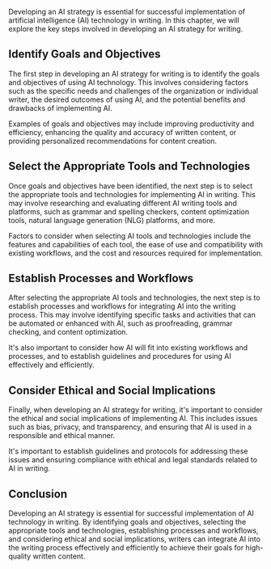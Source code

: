 
Developing an AI strategy is essential for successful implementation of artificial intelligence (AI) technology in writing. In this chapter, we will explore the key steps involved in developing an AI strategy for writing.

Identify Goals and Objectives
-----------------------------

The first step in developing an AI strategy for writing is to identify the goals and objectives of using AI technology. This involves considering factors such as the specific needs and challenges of the organization or individual writer, the desired outcomes of using AI, and the potential benefits and drawbacks of implementing AI.

Examples of goals and objectives may include improving productivity and efficiency, enhancing the quality and accuracy of written content, or providing personalized recommendations for content creation.

Select the Appropriate Tools and Technologies
---------------------------------------------

Once goals and objectives have been identified, the next step is to select the appropriate tools and technologies for implementing AI in writing. This may involve researching and evaluating different AI writing tools and platforms, such as grammar and spelling checkers, content optimization tools, natural language generation (NLG) platforms, and more.

Factors to consider when selecting AI tools and technologies include the features and capabilities of each tool, the ease of use and compatibility with existing workflows, and the cost and resources required for implementation.

Establish Processes and Workflows
---------------------------------

After selecting the appropriate AI tools and technologies, the next step is to establish processes and workflows for integrating AI into the writing process. This may involve identifying specific tasks and activities that can be automated or enhanced with AI, such as proofreading, grammar checking, and content optimization.

It's also important to consider how AI will fit into existing workflows and processes, and to establish guidelines and procedures for using AI effectively and efficiently.

Consider Ethical and Social Implications
----------------------------------------

Finally, when developing an AI strategy for writing, it's important to consider the ethical and social implications of implementing AI. This includes issues such as bias, privacy, and transparency, and ensuring that AI is used in a responsible and ethical manner.

It's important to establish guidelines and protocols for addressing these issues and ensuring compliance with ethical and legal standards related to AI in writing.

Conclusion
----------

Developing an AI strategy is essential for successful implementation of AI technology in writing. By identifying goals and objectives, selecting the appropriate tools and technologies, establishing processes and workflows, and considering ethical and social implications, writers can integrate AI into the writing process effectively and efficiently to achieve their goals for high-quality written content.
